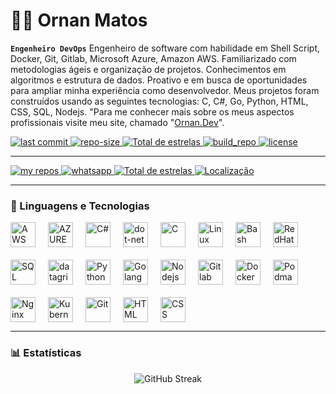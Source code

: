 # 👨‍💻 Ornan Matos

**`Engenheiro DevOps`**
Engenheiro de software com habilidade em Shell Script, Docker, Git, Gitlab, Microsoft Azure, Amazon AWS. Familiarizado com metodologias ágeis e organização de projetos. Conhecimentos em algoritmos e estrutura de dados. Proativo e em busca de oportunidades para ampliar minha experiência como desenvolvedor. Meus projetos foram construídos usando as seguintes tecnologias: C, C#, Go, Python, HTML, CSS, SQL, Nodejs.
"Para me conhecer mais sobre os meus aspectos profissionais visite meu site, chamado "[Ornan.Dev](https://ornan.dev)".



<p align="left">
    <a href="https://github.com/ornan-matos/Learning_Log/graphs/commit-activity" target="_blank">
        <img 
            alt="last commit" 
            title="last commit" 
            src="https://custom-icon-badges.demolab.com/github/last-commit/DenverCoder1/custom-icon-badges?logo=history&logoColor=white"
        />
    </a>
    <a href="https://github.com/ornan-matos/Learning_Log" target="_blank">
        <img 
            alt="repo-size" 
            title="Repo-size-learning_log" 
            src="https://img.shields.io/github/repo-size/ornan-matos/Learning_Log"
        />
    </a> 
    <a href="https://github.com/ornan-matos?tab=repositories&sort=stargazers" target="_blank">
        <img 
            alt="Total de estrelas" 
            title="Total de estrelas GitHub" 
            src="https://img.shields.io/github/issues/ornan-matos/Learning_Log"
        />
    </a>
    <a href="https://github.com/ornan-matos/Learning_Log/pulse" target="_blank">
        <img 
            alt="build_repo" 
            title="build_repo" 
            src="https://custom-icon-badges.demolab.com/github/actions/workflow/status/DenverCoder1/custom-icon-badges/ci.yml?branch=main&logo=check-circle-fill&logoColor=white"
        />
    </a>
    <a href="https://opensource.org/license/mit" target="_blank">
        <img 
            alt="license" 
            title="license" 
            src="https://custom-icon-badges.demolab.com/github/license/denvercoder1/custom-icon-badges?logo=law"
        />
    </a>
  
</p>



---
<p align="left">
    <a href="https://www.github.com/ornan-matos" target="_blank">
        <img 
            alt="my repos" 
            title="Repositórios" 
            src="https://custom-icon-badges.demolab.com/badge/-My%20Repos-blue?style=for-the-badge&logoColor=white&logo=repo"
        />
    </a>
    <a href="https://api.whatsapp.com/send?phone=5574999206828" target="_blank">
        <img 
            alt="whatsapp" 
            title="Whatsapp" 
            src="https://custom-icon-badges.demolab.com/badge/-+55--(74)--99920--6828-orange?style=for-the-badge&logo=phone&logoColor=white"
        />
    </a> 
    <a href="https://github.com/ornan-matos?tab=repositories&sort=stargazers" target="_blank">
        <img 
            alt="Total de estrelas" 
            title="Total de estrelas GitHub" 
            src="https://custom-icon-badges.demolab.com/badge/-ornanmatos@outlook.com-red?style=for-the-badge&logo=mention&logoColor=white"
        />
    </a>
    <a href="https://maps.app.goo.gl/1YvrDYzN5BzR2hrJ8" target="_blank">
        <img 
            alt="Localização" 
            title="Brasil" 
            src="https://custom-icon-badges.demolab.com/badge/SALVADOR-BR-purple?style=for-the-badge&logo=location&logoColor=white"
        />
    </a>
</p>

---
<!--
<p align="left">
    <a href="https://www.youtube.com/@OrnanDev?sub_confirmation=1">
        <img 
            alt="youtube subscribers" 
            title="Inscreva-se no meu canal" 
            src="https://custom-icon-badges.demolab.com/youtube/channel/subscribers/UCo-gJ8RnTn5akHqHvO55DVA?color=%23E05D44&label=Inscreva-se&logo=video&logoColor=white&style=for-the-badge&labelColor=CE4630"
        />
    </a>
    <a href="https://www.youtube.com/@OrnanDev">
        <img 
            alt="youtube views" 
            title="Vizualizações no YouTube" 
            src="https://custom-icon-badges.demolab.com/youtube/channel/views/UCo-gJ8RnTn5akHqHvO55DVA?color=%23E1AD0E&logo=eye&logoColor=white&style=for-the-badge&labelColor=C79600"
        />
    </a> 
    <a href="https://github.com/ornan-matos?tab=repositories&sort=stargazers">
        <img 
            alt="Total de estrelas" 
            title="Total de estrelas GitHub" 
            src="https://custom-icon-badges.demolab.com/github/stars/ornan-matos?color=55960c&style=for-the-badge&labelColor=488207&logo=star&label=estrelas"
        />
    </a>
    <a href="https://github.com/ornan-matos?tab=followers">
        <img 
            alt="Seguidores" 
            title="Me siga no GitHub" 
            src="https://custom-icon-badges.demolab.com/github/followers/ornan-matos?color=236ad3&labelColor=1155ba&style=for-the-badge&logo=github&label=Seguidores&logoColor=white"
        />
    </a>
</p>


-->
### 🤖 Linguagens e Tecnologias

<div style="display: flex; flex-wrap: wrap; gap: 20px; align-items: center;">

  <img alt="AWS" title="AWS" width="40" style="height: auto;" src="https://static-00.iconduck.com/assets.00/aws-icon-2048x2048-ptyrjxdo.png"/>
  
  <img alt="AZURE" title="AZURE" width="40" style="height: auto;" src="https://cdn.jsdelivr.net/gh/devicons/devicon@latest/icons/azure/azure-original.svg"/>
  
  <img alt="C#" title="C#" width="40" style="height: auto;" src="https://cdn.jsdelivr.net/gh/devicons/devicon@latest/icons/csharp/csharp-original.svg"/>
  
  <img alt="dot-net" title="dot-net" width="40" style="height: auto;" src="https://cdn.jsdelivr.net/gh/devicons/devicon@latest/icons/dot-net/dot-net-plain-wordmark.svg"/>
  
  <img alt="C" title="C" width="40" style="height: auto;" src="https://cdn.jsdelivr.net/gh/devicons/devicon@latest/icons/c/c-original.svg"/>
  
  <img alt="Linux" title="Linux" width="40" style="height: auto;" src="https://cdn.jsdelivr.net/gh/devicons/devicon@latest/icons/linux/linux-original.svg"/>

  <img alt="Bash" title="Bash" width="40" style="height: auto;" src="https://img.icons8.com/color/512/bash.png"/>

  <img alt="RedHat" title="RedHat" width="40" style="height: auto;" src="https://cdn.jsdelivr.net/gh/devicons/devicon@latest/icons/redhat/redhat-original.svg"/>
  
  <img alt="SQL" title="SQL" width="40" style="height: auto;" src="https://cdn.jsdelivr.net/gh/devicons/devicon@latest/icons/azuresqldatabase/azuresqldatabase-original.svg"/>
  
  <img alt="datagrip" title="datagrip" width="40" style="height: auto;" src="https://cdn.jsdelivr.net/gh/devicons/devicon@latest/icons/datagrip/datagrip-original.svg"/>
  
  <img alt="Python" title="Python" width="40" style="height: auto;" src="https://cdn.jsdelivr.net/gh/devicons/devicon@latest/icons/python/python-original.svg"/>
  
  <img alt="Golang" title="Golang" width="40" style="height: auto;" src="https://cdn.jsdelivr.net/gh/devicons/devicon@latest/icons/go/go-original.svg"/>
  
  <img alt="Nodejs" title="Nodejs" width="40" style="height: auto;" src="https://cdn.jsdelivr.net/gh/devicons/devicon@latest/icons/nodejs/nodejs-original.svg"/>
  
  <img alt="Gitlab" title="Gitlab" width="40" style="height: auto;" src="https://cdn.jsdelivr.net/gh/devicons/devicon@latest/icons/gitlab/gitlab-original.svg"/>
  
  
  <img alt="Docker" title="Docker" width="40" style="height: auto;" src="https://cdn.jsdelivr.net/gh/devicons/devicon@latest/icons/docker/docker-plain-wordmark.svg"/>
  
  <img alt="Podman" title="Podman" width="40" style="height: auto;" src="https://cdn.jsdelivr.net/gh/devicons/devicon@latest/icons/podman/podman-original.svg"/>
  
  <img alt="Nginx" title="Nginx" width="40" style="height: auto;" src="https://cdn.jsdelivr.net/gh/devicons/devicon@latest/icons/nginx/nginx-original.svg"/>
  
  <img alt="Kubernetes" title="Kubernetes" width="40" style="height: auto;" src="https://cdn.jsdelivr.net/gh/devicons/devicon@latest/icons/kubernetes/kubernetes-original.svg"/>
  
  <img alt="Git" title="Git" width="40" style="height: auto;" src="https://cdn.jsdelivr.net/gh/devicons/devicon@latest/icons/git/git-original.svg"/>
  
  <img alt="HTML" title="HTML" width="40" style="height: auto;" src="https://cdn.jsdelivr.net/gh/devicons/devicon@latest/icons/html5/html5-original.svg"/>
  
  <img alt="CSS" title="CSS" width="40" style="height: auto;" src="https://cdn.jsdelivr.net/gh/devicons/devicon@latest/icons/css3/css3-original.svg"/>

</div>

---

### 📊 Estatísticas



<div align="center">
  <img 
    style="max-width: 100%; height: auto;" 
    src="https://streak-stats.demolab.com?user=ornan-matos&theme=transparent&hide_border=true&locale=pt_BR" 
    alt="GitHub Streak" 
  /> 
</div>


<!--
<p style="align-items: center;">



  <img 
    style="align-items: center; max-width: 100%; height: auto; " 
    src="https://streak-stats.demolab.com?user=ornan-matos&theme=transparent&locale=pt_BR" 
    alt="GitHub Streak" 
  />
  -->
  
  
</p>


